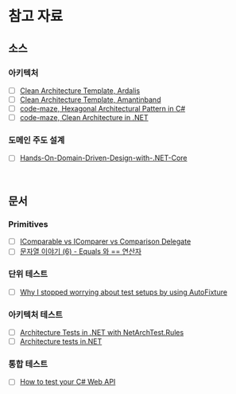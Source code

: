 # 참고 자료

## 소스
### 아키텍처
- [ ] [Clean Architecture Template, Ardalis](https://github.com/ardalis/CleanArchitecture)
- [ ] [Clean Architecture Template, Amantinband](https://github.com/amantinband/clean-architecture)
- [ ] [code-maze, Hexagonal Architectural Pattern in C#](https://code-maze.com/csharp-hexagonal-architectural-pattern/)
- [ ] [code-maze, Clean Architecture in .NET](https://code-maze.com/dotnet-clean-architecture/)

### 도메인 주도 설계
- [ ] [Hands-On-Domain-Driven-Design-with-.NET-Core](https://github.com/PacktPublishing/Hands-On-Domain-Driven-Design-with-.NET-Core/tree/master)

<br/>

## 문서
### Primitives
- [ ] [IComparable vs IComparer vs Comparison Delegate](https://code-maze.com/csharp-icomparable-icomparer-comparison-delegate/)
- [ ] [문자열 이야기 (6) - Equals 와 == 연산자](http://www.simpleisbest.net/archive/2005/08/17/206.aspx)

### 단위 테스트
- [ ] [Why I stopped worrying about test setups by using AutoFixture](https://timdeschryver.dev/blog/why-i-stopped-worrying-about-test-setups-by-using-autofixture#conclusion)

### 아키텍처 테스트
- [ ] [Architecture Tests in .NET with NetArchTest.Rules](https://code-maze.com/csharp-architecture-tests-with-netarchtest-rules)
- [ ] [Architecture tests in.NET](https://medium.com/@v.cheshmy/architecture-tests-in-net-d95192faf2dd)

### 통합 테스트
- [ ] [How to test your C# Web API](https://timdeschryver.dev/blog/how-to-test-your-csharp-web-api)